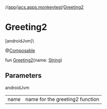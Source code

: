//[app](../../index.md)/[jacs.apps.monkeytest](index.md)/[Greeting2](-greeting2.md)

# Greeting2

[androidJvm]\

@[Composable](https://developer.android.com/reference/kotlin/androidx/compose/runtime/Composable.html)

fun [Greeting2](-greeting2.md)(name: [String](https://kotlinlang.org/api/latest/jvm/stdlib/kotlin/-string/index.html))

## Parameters

androidJvm

| | |
|---|---|
| name | name for the greeting2 function |
